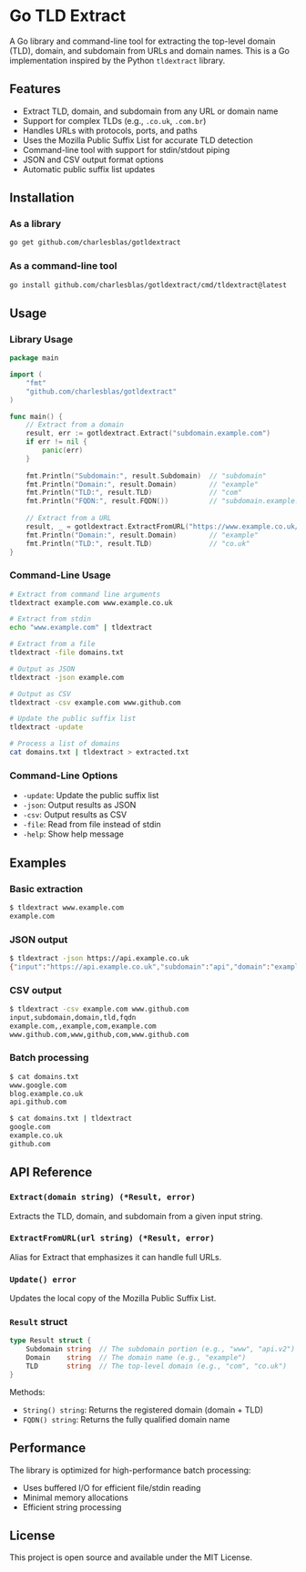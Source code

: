 # Go TLD Extract

A Go library and command-line tool for extracting the top-level domain (TLD), domain, and subdomain from URLs and domain names. This is a Go implementation inspired by the Python `tldextract` library.

## Features

- Extract TLD, domain, and subdomain from any URL or domain name
- Support for complex TLDs (e.g., `.co.uk`, `.com.br`)
- Handles URLs with protocols, ports, and paths
- Uses the Mozilla Public Suffix List for accurate TLD detection
- Command-line tool with support for stdin/stdout piping
- JSON and CSV output format options
- Automatic public suffix list updates

## Installation

### As a library

```bash
go get github.com/charlesblas/gotldextract
```

### As a command-line tool

```bash
go install github.com/charlesblas/gotldextract/cmd/tldextract@latest
```

## Usage

### Library Usage

```go
package main

import (
    "fmt"
    "github.com/charlesblas/gotldextract"
)

func main() {
    // Extract from a domain
    result, err := gotldextract.Extract("subdomain.example.com")
    if err != nil {
        panic(err)
    }
    
    fmt.Println("Subdomain:", result.Subdomain)  // "subdomain"
    fmt.Println("Domain:", result.Domain)        // "example"
    fmt.Println("TLD:", result.TLD)              // "com"
    fmt.Println("FQDN:", result.FQDN())          // "subdomain.example.com"
    
    // Extract from a URL
    result, _ = gotldextract.ExtractFromURL("https://www.example.co.uk/path")
    fmt.Println("Domain:", result.Domain)        // "example"
    fmt.Println("TLD:", result.TLD)              // "co.uk"
}
```

### Command-Line Usage

```bash
# Extract from command line arguments
tldextract example.com www.example.co.uk

# Extract from stdin
echo "www.example.com" | tldextract

# Extract from a file
tldextract -file domains.txt

# Output as JSON
tldextract -json example.com

# Output as CSV
tldextract -csv example.com www.github.com

# Update the public suffix list
tldextract -update

# Process a list of domains
cat domains.txt | tldextract > extracted.txt
```

### Command-Line Options

- `-update`: Update the public suffix list
- `-json`: Output results as JSON
- `-csv`: Output results as CSV
- `-file`: Read from file instead of stdin
- `-help`: Show help message

## Examples

### Basic extraction
```bash
$ tldextract www.example.com
example.com
```

### JSON output
```bash
$ tldextract -json https://api.example.co.uk
{"input":"https://api.example.co.uk","subdomain":"api","domain":"example","tld":"co.uk","fqdn":"api.example.co.uk"}
```

### CSV output
```bash
$ tldextract -csv example.com www.github.com
input,subdomain,domain,tld,fqdn
example.com,,example,com,example.com
www.github.com,www,github,com,www.github.com
```

### Batch processing
```bash
$ cat domains.txt
www.google.com
blog.example.co.uk
api.github.com

$ cat domains.txt | tldextract
google.com
example.co.uk
github.com
```

## API Reference

### `Extract(domain string) (*Result, error)`
Extracts the TLD, domain, and subdomain from a given input string.

### `ExtractFromURL(url string) (*Result, error)`
Alias for Extract that emphasizes it can handle full URLs.

### `Update() error`
Updates the local copy of the Mozilla Public Suffix List.

### `Result` struct
```go
type Result struct {
    Subdomain string  // The subdomain portion (e.g., "www", "api.v2")
    Domain    string  // The domain name (e.g., "example")
    TLD       string  // The top-level domain (e.g., "com", "co.uk")
}
```

Methods:
- `String() string`: Returns the registered domain (domain + TLD)
- `FQDN() string`: Returns the fully qualified domain name

## Performance

The library is optimized for high-performance batch processing:
- Uses buffered I/O for efficient file/stdin reading
- Minimal memory allocations
- Efficient string processing

## License

This project is open source and available under the MIT License.